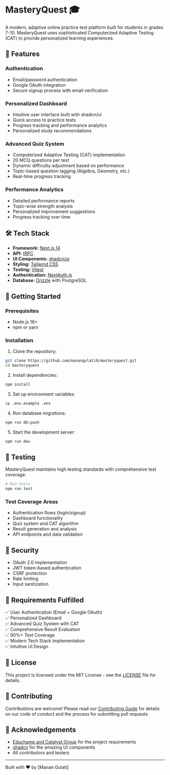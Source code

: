 # MasteryQuest 🎓

A modern, adaptive online practice test platform built for students in grades 7-10. MasteryQuest uses sophisticated Computerized Adaptive Testing (CAT) to provide personalized learning experiences.

## 🌟 Features

### Authentication
- Email/password authentication
- Google OAuth integration
- Secure signup process with email verification

### Personalized Dashboard
- Intuitive user interface built with shadcn/ui
- Quick access to practice tests
- Progress tracking and performance analytics
- Personalized study recommendations

### Advanced Quiz System
- Computerized Adaptive Testing (CAT) implementation
- 20 MCQ questions per test
- Dynamic difficulty adjustment based on performance
- Topic-based question tagging (Algebra, Geometry, etc.)
- Real-time progress tracking

### Performance Analytics
- Detailed performance reports
- Topic-wise strength analysis
- Personalized improvement suggestions
- Progress tracking over time

## 🛠️ Tech Stack

- **Framework:** [Next.js 14](https://nextjs.org/)
- **API:** [tRPC](https://trpc.io/)
- **UI Components:** [shadcn/ui](https://ui.shadcn.com/)
- **Styling:** [Tailwind CSS](https://tailwindcss.com/)
- **Testing:** [Vitest](https://vitest.dev/)
- **Authentication:** [NextAuth.js](https://next-auth.js.org/)
- **Database:** [Drizzle](https://orm.drizzle.team) with PostgreSQL

## 🚀 Getting Started

### Prerequisites

- Node.js 18+
- npm or yarn

### Installation

1. Clone the repository:
```bash
git clone https://github.com/manangulati9/masteryquest.git
cd masteryquest
```

2. Install dependencies:
```bash
npm install
```

3. Set up environment variables:
```bash
cp .env.example .env
```

4. Run database migrations:
```bash
npm run db:push
```

5. Start the development server:
```bash
npm run dev
```

## 🧪 Testing

MasteryQuest maintains high testing standards with comprehensive test coverage:

```bash
# Run tests
npm run test
```

### Test Coverage Areas

- Authentication flows (login/signup)
- Dashboard functionality
- Quiz system and CAT algorithm
- Result generation and analysis
- API endpoints and data validation


## 🔐 Security

- OAuth 2.0 implementation
- JWT token-based authentication
- CSRF protection
- Rate limiting
- Input sanitization

## 🎯 Requirements Fulfilled

✅ User Authentication (Email + Google OAuth)  
✅ Personalized Dashboard  
✅ Advanced Quiz System with CAT  
✅ Comprehensive Result Evaluation  
✅ 90%+ Test Coverage  
✅ Modern Tech Stack Implementation  
✅ Intuitive UI Design  

## 📄 License

This project is licensed under the MIT License - see the [LICENSE](LICENSE) file for details.

## 👥 Contributing

Contributions are welcome! Please read our [Contributing Guide](CONTRIBUTING.md) for details on our code of conduct and the process for submitting pull requests.

## 🙏 Acknowledgements

- [Educhamp and Catalyst Group](https://catalystgroup.solutions/) for the project requirements
- [shadcn](https://twitter.com/shadcn) for the amazing UI components
- All contributors and testers

---

Built with ❤️ by [Manan Gulati]
